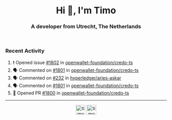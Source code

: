 <h1 align="center">Hi 👋, I'm Timo</h1>
<h3 align="center">A developer from Utrecht, The Netherlands</h3>
<br/>
<!-- https://github.com/rahuldkjain/github-profile-readme-generator --!>

<!--  <p align="left"><img src="https://github-readme-stats.vercel.app/api?username=timoglastra&show_icons=true&count_private=true&" alt="timoglastra" /></p> --!>

<!--
Github language stats
<p align="left"><img src="https://github-readme-stats.vercel.app/api/top-langs/?username=timoglastra&layout=compact" alt="timoglastra" /><p>
-->

<!-- Codestats language stats -->
<!-- <p align="left"><img src="https://codestats-readme.vercel.app/api/top-langs/?username=timoglastra&layout=compact&language_count=12" alt="timoglastra" /><p>    --!>
  
<h3>Recent Activity</h3>

<!--START_SECTION:activity-->
1. ❗ Opened issue [#1802](https://github.com/openwallet-foundation/credo-ts/issues/1802) in [openwallet-foundation/credo-ts](https://github.com/openwallet-foundation/credo-ts)
2. 🗣 Commented on [#1801](https://github.com/openwallet-foundation/credo-ts/issues/1801#issuecomment-2022344838) in [openwallet-foundation/credo-ts](https://github.com/openwallet-foundation/credo-ts)
3. 🗣 Commented on [#232](https://github.com/hyperledger/aries-askar/issues/232#issuecomment-2022266421) in [hyperledger/aries-askar](https://github.com/hyperledger/aries-askar)
4. 🗣 Commented on [#1801](https://github.com/openwallet-foundation/credo-ts/issues/1801#issuecomment-2021270818) in [openwallet-foundation/credo-ts](https://github.com/openwallet-foundation/credo-ts)
5. 💪 Opened PR [#1800](https://github.com/openwallet-foundation/credo-ts/pull/1800) in [openwallet-foundation/credo-ts](https://github.com/openwallet-foundation/credo-ts)
<!--END_SECTION:activity-->

---

<p align="center">
<a href="https://twitter.com/timoglastra" target="blank"><img align="center" src="https://cdn.jsdelivr.net/npm/simple-icons@3.0.1/icons/twitter.svg" alt="timoglastra" height="30" width="30" /></a>
<a href="https://linkedin.com/in/timoglastra" target="blank"><img align="center" src="https://cdn.jsdelivr.net/npm/simple-icons@3.0.1/icons/linkedin.svg" alt="timoglastra" height="30" width="30" /></a>
</p>



